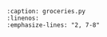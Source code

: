 ```{literalinclude} ../templates/examples/with.py
:caption: groceries.py
:linenos:
:emphasize-lines: "2, 7-8"
```

